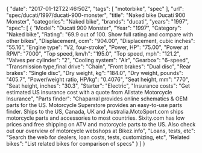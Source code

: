 {
    "date": "2017-01-12T22:46:50Z",
    "tags": [
        "motorbike",
        "spec"
    ],
    "url": "spec\/ducati\/1997\/ducati-900-monster",
    "title": "Naked bike Ducati 900 Monster",
    "categories": "Naked bike",
    "brands": "ducati",
    "years": "1997",
    "spec": [
        {
            "Model": "Ducati 900 Monster",
            "Year": "1997",
            "Category": "Naked bike",
            "Rating": "69.9 out of 100. Show full rating and compare with other bikes",
            "Displacement, ccm": "904.00",
            "Displacement, cubic inches": "55.16",
            "Engine type": "V2, four-stroke",
            "Power, HP": "75.00",
            "Power at RPM": "7000",
            "Top speed, km\/h": "195.0",
            "Top speed, mph": "121.2",
            "Valves per cylinder": "2",
            "Cooling system": "Air",
            "Gearbox": "6-speed",
            "Transmission type,final drive": "Chain",
            "Front brakes": "Dual disc",
            "Rear brakes": "Single disc",
            "Dry weight, kg": "184.0",
            "Dry weight, pounds": "405.7",
            "Power\/weight ratio, HP\/kg": "0.4076",
            "Seat height, mm": "770",
            "Seat height, inches": "30.3",
            "Starter": "Electric",
            "Insurance costs": "Get estimated US insurance cost with a quote from Allstate Motorcycle Insurance",
            "Parts finder": "Chaparral provides online schematics & OEM parts for the US.   Motorcycle Superstore provides an easy-to-use parts finder. Ships to the US, Canada, UK and Australia.MotoSport.com ships motorcycle parts and accessories to most countries.    Sixity.com has low prices and free shipping on ATV and motorcycle parts to the US. Also check out our overview of motorcycle webshops at Bikez.info",
            "Loans, tests, etc": "Search the web for dealers, loan costs, tests, customizing, etc",
            "Related bikes": "List related bikes for comparison of specs"
        }
    ]
}